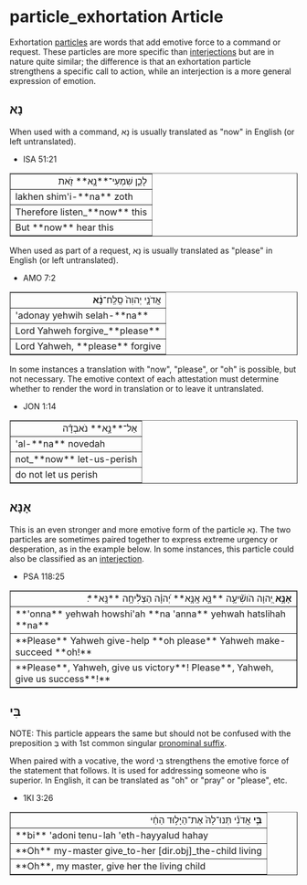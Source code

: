 # particle_exhortation Article
Exhortation [particles](https://git.door43.org/Door43/en-uhg/src/master/content/particle/02.md) are words that add emotive force to a command or request.  These particles are more specific than [interjections](https://git.door43.org/Door43/en-uhg/src/master/content/particle_interjection/02.md) but are in nature quite similar; the difference is that an exhortation particle strengthens a specific call to action, while an interjection is a more general expression of emotion. 

## נָא
When used with a command, נָא is usually translated as "now" in English (or left untranslated).

* ISA 51:21
<table border="1" class="docutils">
<colgroup>
<col width="100%" />
</colgroup>
<tbody valign="top">
<tr class="row-odd" align="right"><td>לָכֵ֛ן שִׁמְעִי־**נָ֥א** זֹ֖את</td>
</tr>
<tr class="row-even"><td>lakhen shim'i-**na** zoth</td>
</tr>
<tr class="row-odd"><td>Therefore listen_**now** this</td>
</tr>
<tr class="row-even"><td>But **now** hear this</td>
</tr>
</tbody>
</table>

When used as part of a request, נָא is usually translated as "please" in English (or left untranslated).

* AMO 7:2
<table border="1" class="docutils">
<colgroup>
<col width="100%" />
</colgroup>
<tbody valign="top">
<tr class="row-odd" align="right"><td>אֲדֹנָ֤י יְהוִה֙ סְֽלַֽח־<b>נָ֔א</b></td>
</tr>
<tr class="row-even"><td>'adonay yehwih selah-**na**</td>
</tr>
<tr class="row-odd"><td>Lord Yahweh forgive_**please**</td>
</tr>
<tr class="row-even"><td>Lord Yahweh, **please** forgive</td>
</tr>
</tbody>
</table>

In some instances a translation with "now", "please", or "oh" is possible, but not necessary. The emotive context of each attestation must determine whether to render the word in translation or to leave it untranslated.

* JON 1:14
<table border="1" class="docutils">
<colgroup>
<col width="100%" />
</colgroup>
<tbody valign="top">
<tr class="row-odd" align="right"><td>אַל־**נָ֣א** נֹאבְדָ֗ה</td>
</tr>
<tr class="row-even"><td>'al-**na** novedah</td>
</tr>
<tr class="row-odd"><td>not_**now** let-us-perish</td>
</tr>
<tr class="row-even"><td>do not let us perish</td>
</tr>
</tbody>
</table>

## אָנָּא

This is an even stronger and more emotive form of the particle נָא.  The two particles are sometimes paired together to express extreme urgency or desperation, as in the example below. In some instances, this particle could also be classified as an [interjection](https://git.door43.org/Door43/en-uhg/src/master/content/particle_interjection/02.md).

* PSA 118:25
<table border="1" class="docutils">
<colgroup>
<col width="100%" />
</colgroup>
<tbody valign="top">
<tr class="row-odd" align="right"><td><b>אָנָּ֣א</b> יְ֭הוָה הֹושִׁ֘יעָ֥ה **נָּ֑א אָֽנָּ֥א** יְ֝הוָ֗ה הַצְלִ֘יחָ֥ה **נָּֽא**׃</td>
</tr>
<tr class="row-even"><td>**'onna** yehwah howshi'ah **na 'anna** yehwah hatslihah **na**</td>
</tr>
<tr class="row-odd"><td>**Please** Yahweh give-help **oh please** Yahweh make-succeed **oh!**</td>
</tr>
<tr class="row-even"><td>**Please**, Yahweh, give us victory**! Please**, Yahweh, give us success**!**</td>
</tr>
</tbody>
</table>

## בִּי

NOTE: This particle appears the same but should not be confused with the preposition בְּ with 1st common singular [pronominal suffix](https://git.door43.org/Door43/en-uhg/src/master/content/suffix_pronominal/02.md).

When paired with a vocative, the word בִּי strengthens the emotive force of the statement that follows. It is used for addressing someone who is superior.  In English, it can be translated as "oh" or "pray" or "please", etc.

* 1KI 3:26
<table border="1" class="docutils">
<colgroup>
<col width="100%" />
</colgroup>
<tbody valign="top">
<tr class="row-odd" align="right"><td><b>בִּ֣י</b> אֲדֹנִ֗י תְּנוּ־לָהּ֙ אֶת־הַיָּל֣וּד הַחַ֔י</td>
</tr>
<tr class="row-even"><td>**bi** 'adoni tenu-lah 'eth-hayyalud hahay</td>
</tr>
<tr class="row-odd"><td>**Oh** my-master give_to-her [dir.obj]_the-child living</td>
</tr>
<tr class="row-even"><td>**Oh**, my master, give her the living child</td>
</tr>
</tbody>
</table>
